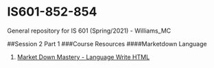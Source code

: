 # IS601-852-854
General repository for IS 601 (Spring/2021) - Williams_MC

##Session 2 Part 1
###Course Resources
####Marketdown Language
1. [Market Down Mastery - Language Write HTML](https://guides.github.com/features/mastering-markdown/)
